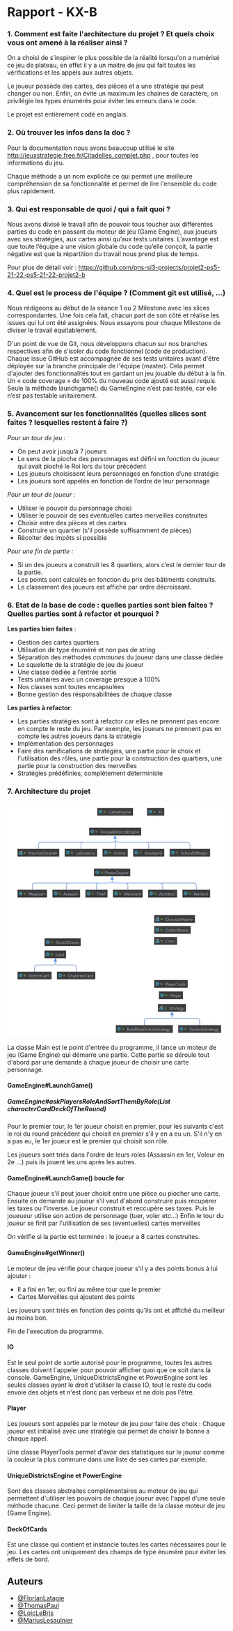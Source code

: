 # Rapport - KX-B

### 1. Comment est faite l'architecture du projet ? Et quels choix vous ont amené à la réaliser ainsi ?

On a choisi de s’inspirer le plus possible de la réalité lorsqu'on a numérisé ce jeu de plateau, en effet il y a un maitre de jeu qui fait toutes les vérifications et les appels aux autres objets.

Le joueur possède des cartes, des pièces et a une stratégie qui peut changer ou non. Enfin, on évite un maximum les chaines de caractère, on privilégie les types énumérés pour éviter les erreurs dans le code.

Le projet est entièrement codé en anglais.

### 2. Où trouver les infos dans la doc ?

Pour la documentation nous avons beaucoup utilisé le site http://jeuxstrategie.free.fr/Citadelles_complet.php , pour toutes les informations du jeu. 

Chaque méthode a un nom explicite ce qui permet une meilleure compréhension de sa fonctionnalité et permet de lire l'ensemble du code plus rapidement.

### 3. Qui est responsable de quoi / qui a fait quoi ?

Nous avons divisé le travail afin de pouvoir tous toucher aux différentes parties du code en passant du moteur de jeu (Game Engine), aux joueurs avec ses stratégies, aux cartes ainsi qu’aux tests unitaires. L’avantage est que toute l’équipe a une vision globale du code qu’elle conçoit, la partie négative est que la répartition du travail nous prend plus de temps.

Pour plus de détail voir : https://github.com/pns-si3-projects/projet2-ps5-21-22-ps5-21-22-projet2-b

### 4. Quel est le process de l'équipe ? (Comment git est utilisé, …)

Nous rédigeons au début de la séance 1 ou 2 Milestone avec les slices correspondantes. Une fois cela fait, chacun part de son côté et réalise les issues qui lui ont été assignées. Nous essayons pour chaque Milestone de diviser le travail équitablement.

D'un point de vue de Git, nous développons chacun sur nos branches respectives afin de s’isoler du code fonctionnel (code de production). Chaque issue GitHub est accompagnée de ses tests unitaires avant d'être déployée sur la branche principale de l'équipe (master). Cela permet d'ajouter des fonctionnalités tout en gardant un jeu jouable du début à la fin. Un « code coverage » de 100% du nouveau code ajouté est aussi requis. Seule la méthode launchgame() du GameEngine n’est pas testée, car elle n’est pas testable unitairement. 

### 5. Avancement sur les fonctionnalités (quelles slices sont faites ? lesquelles restent à faire ?)

*Pour un tour de jeu :*

 - On peut avoir jusqu’à 7 joueurs
 - Le sens de la pioche des personnages est défini en fonction du joueur qui avait pioché le Roi lors du tour précédent
 - Les joueurs choisissent leurs personnages en fonction d’une stratégie
 - Les joueurs sont appelés en fonction de l’ordre de leur personnage

*Pour un tour de joueur :*

 - Utiliser le pouvoir du personnage choisi
 - Utiliser le pouvoir de ses éventuelles cartes merveilles construites
 - Choisir entre des pièces et des cartes
 - Construire un quartier (s’il possède suffisamment de pièces)
 - Récolter des impôts si possible

*Pour une fin de partie :*

- Si un des joueurs a construit les 8 quartiers, alors c’est le dernier tour de la partie.
- Les points sont calculés en fonction du prix des bâtiments construits.
- Le classement des joueurs est affiché par ordre décroissant.
 
 
### 6. Etat de la base de code : quelles parties sont bien faites ? Quelles parties sont à refactor et pourquoi ?

**Les parties bien faites** : 

- Gestion des cartes quartiers
- Utilisation de type énuméré et non pas de string
- Séparation des méthodes *communes* du joueur dans une classe dédiée
- Le squelette de la stratégie de jeu du joueur
- Une classe dédiée a l’entrée sortie
- Tests unitaires avec un coverage presque à 100%
- Nos classes sont toutes encapsulées
- Bonne gestion des résponsabilitées de chaque classe

**Les parties à refactor**:

- Les parties stratégies sont à refactor car elles ne prennent pas encore en compte le reste du jeu. Par exemple, les joueurs ne prennent pas en compte les autres joueurs dans la stratégie
- Implémentation des personnages
- Faire des ramifications de stratégies, une partie pour le choix et l'utilisation des rôles, une partie pour la construction des quartiers, une partie pour la construction des merveilles
- Stratégies prédéfinies, complètement déterministe

### 7. Architecture du projet 

![alt text](./assets/uml.png "uml.png")

La classe Main est le point d'entrée du programme, il lance un moteur de jeu (Game Engine) qui démarre une partie. 
Cette partie se déroule tout d'abord par une demande à chaque joueur de choisir une carte personnage. 

#### GameEngine#LaunchGame()
##### GameEngine#askPlayersRoleAndSortThemByRole(List<CharacterCard> characterCardDeckOfTheRound)
Pour le premier tour, le 1er joueur choisit en premier, pour les suivants c'est le roi du round précédent qui choisit en premier s'il y en a eu un. S'il n'y en a pas eu, le 1er joueur est le premier qui choisit son rôle.

Les joueurs sont triés dans l'ordre de leurs roles (Assassin en 1er, Voleur en 2e ...) puis ils jouent les uns après les autres.

#### GameEngine#LaunchGame() boucle for 
Chaque joueur s'il peut jouer choisit entre une pièce ou piocher une carte.
Ensuite on demande au joueur s'il veut d'abord construire puis recupérer les taxes ou l'inverse.
Le joueur construit et reccupère ses taxes. 
Puis le joueueur utilise son action de personnage (tuer, voler etc...)
Enfin le tour du joueur se finit par l'utilisation de ses (eventuelles) cartes merveilles

On vérifie si la partie est terminée : le joueur a 8 cartes construites. 

#### GameEngine#getWinner()
Le moteur de jeu vérifie pour chaque joueur s'il y a des points bonus à lui ajouter : 
- Il a fini en 1er, ou fini au même tour que le premier
- Cartes Merveilles qui ajoutent des points
 
Les joueurs sont triés en fonction des points qu'ils ont et affiché du meilleur au moins bon. 

Fin de l'execution du programme.

#### IO
Est le seul point de sortie autorisé pour le programme, toutes les autres classes doivent l'appeler pour pouvoir afficher quoi que ce soit dans la console. 
GameEngine, UniqueDistrictsEngine et PowerEngine sont les seules classes ayant le droit d'utiliser la classe IO, tout le reste du code envoie des objets et n'est donc pas verbeux et ne dois pas l'être. 

#### Player
Les joueurs sont appelés par le moteur de jeu pour faire des choix : 
Chaque joueur est initialisé avec une stratégie qui permet de choisir la bonne a chaque appel. 

Une classe PlayerTools permet d'avoir des statistiques sur le joueur comme la couleur la plus commune dans une liste de ses cartes par exemple. 

#### UniqueDistrictsEngine et PowerEngine
Sont des classes abstraites complémentaires au moteur de jeu qui permettent d'utiliser les pouvoirs de chaque joueur avec l'appel d'une seule méthode chacune. Ceci permet de limiter la taille de la classe moteur de jeu (Game Engine).

#### DeckOfCards
Est une classe qui contient et instancie toutes les cartes nécessaires pour le jeu. 
Les cartes ont uniquement des champs de type énuméré pour éviter les effets de bord. 


## Auteurs

- [@FlorianLatapie](https://github.com/FlorianLatapie)
- [@ThomasPaul](https://github.com/tom3883)
- [@LoicLeBris](https://github.com/LoicLeBris)
- [@MariusLesaulnier](https://github.com/MariusLesaulnier)
